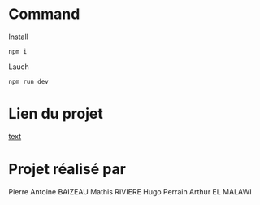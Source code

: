 # Command
Install
```
npm i
```
Lauch
```
npm run dev
```

# Lien du projet 

[text](https://td-bubbles.vercel.app/)

# Projet réalisé par

Pierre Antoine BAIZEAU
Mathis RIVIERE
Hugo Perrain
Arthur EL MALAWI
